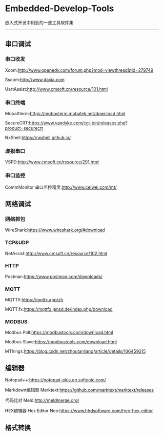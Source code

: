 

# Embedded-Develop-Tools

嵌入式开发中用到的一些工具软件集

-----------------------------

## 串口调试

### 串口收发

Xcom:<http://www.openedv.com/forum.php?mod=viewthread&tid=279749>

Sscom:<http://www.daxia.com>

UartAssist:<http://www.cmsoft.cn/resource/101.html>

### 串口终端

MobaXterm:<https://mobaxterm.mobatek.net/download.html>

SecureCRT:<https://www.vandyke.com/cgi-bin/releases.php?product=securecrt>

NxShell:<https://nxshell.github.io/>

### 虚拟串口

VSPD:<http://www.cmsoft.cn/resource/291.html>

### 串口监控

CommMonitor 串口监控精灵:<http://www.ceiwei.com/mt/>

## 网络调试

### 网络抓包

WireShark:<https://www.wireshark.org/#download>

### TCP&UDP

NetAssist:<http://www.cmsoft.cn/resource/102.html>

### HTTP

Postman:<https://www.postman.com/downloads/>

### MQTT

MQTTX:<https://mqttx.app/zh>

MQTT.fx:<https://mqttfx.jensd.de/index.php/download>

### MODBUS

Modbus Poll:<https://modbustools.com/download.html>

Modbus Slave:<https://modbustools.com/download.html>

MThings:<https://blog.csdn.net/zhoutanliang/article/details/106459315>

## 编辑器

Notepad++:<https://notepad-plus.en.softonic.com/>

Markdown编辑器 
Marktext:<https://github.com/marktext/marktext/releases>

代码比对
Meld:<http://meldmerge.org/>

HEX编辑器
Hex Editor Neo:<https://www.hhdsoftware.com/free-hex-editor>

## 格式转换
